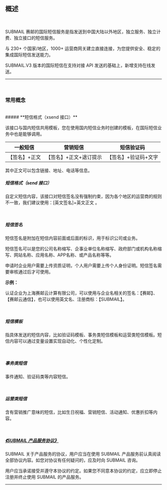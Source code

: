 

## 概述

<br>

SUBMAIL 赛邮的国际短信服务是指发送到中国大陆以外地区，独立服务、独立计费、独立接口的短信服务。

与 230+ 个国家/地区，1000+ 运营商网关建立直接连接，为您提供安全、稳定的集成国际短信发送能力。

SUBMAIL.V3 版本的国际短信在支持对接 API 发送的基础上，新增支持在线发送。

------

<br>

### **常用概念**


<br>
##### **短信格式（xsend 接口）**

该接口与国内短信共用模板，您在使用国内短信业务时创建的模板，在国际短信业务中也是能够调用。


|   一般短信    |        营销短信        |      短信验证码      |
| :-----------: | :--------------------: | :------------------: |
| 【签名】+正文 | 【签名】+正文+退订提示 | 【签名】+验证码+文字 |

其中正文可以包含链接、地址、电话等信息。
<br>
##### **短信格式（send 接口）**
自定义短信内容，该接口对短信签名没有强制约束，因为各个地区的运营商的规则不一致，我们建议使用：[英文签名]+英文正文 。

<br>

##### **短信签名**

短信签名是附加在短信内容前面或后面的标识，用于标识公司或业务。

短信签名可以是您的公司名称缩写、企事业单位名称缩写、政府部门或机构名称缩写、网站名称、应用名称、APP名称、或产品名称等等。

申请时企业用户需要上传资质证明，个人用户需要上传个人身份证明。短信签名需要审核通过后才可使用。

**示例：**

认证企业为上海赛邮云计算有限公司，可以使用与企业名相关的签名：【赛邮】、【赛邮云通信】，也可以使用英文名、注册商标：【SUBMAIL】。

<br>

##### **短信模板**

指具体发送的短信内容，比如验证码模板、事务类短信模板和运营类短信模板。短信内容可以通过变量设置实现自动化、个性化定制。

<br>

##### **事务类短信**

事件通知、验证码类等内容短信。

<br>

##### **运营类短信**

含有营销推广意味的短信，比如生日祝福、营销短信、活动通知、优惠折扣等内容。

<br>

##### **[《SUBMAIL 产品服务协议》](https://www.mysubmail.com/documents/QBVE31)**

SUBMAIL 关于产品服务的协议，用户应当在使用 SUBMAIL 产品服务前认真阅读全部协议内容。如您对协议有任何疑问的，应及时向 SUBMAIL 咨询。

用户应当承诺接受并遵守本协议的约定。如果您不同意本协议的约定，应立即停止注册并终止使用 SUBMAIL 的产品服务。



------